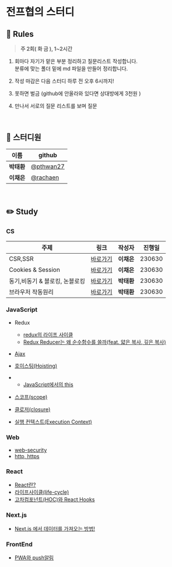 # 전프협의 스터디

## 🎲 Rules 

> **주 2회( 화 금 ), 1~2시간**

1. 회마다 자기가 맡은 부분 정리하고 질문리스트 작성합니다.<br/>
   분류에 맞는 폴더 밑에 md 파일을 만들어 정리합니다.
2. 작성 마감은 다음 스터디 하루 전 오후 6시까지!
3. 못하면 벌금 (github에 안올라와 있다면 상대방에게 3천원 )

4. 만나서 서로의 질문 리스트를 보며 질문

<br/>

## 👥 스터디원
| 이름 | github |
| --- | --- |
| **박태환** | [@pthwan27](https://github.com/pthwan27) |
| **이채은** | [@rachaen](https://github.com/rachaen) |

<br/>

## ✏️ Study

### CS
| 주제 | 링크 | 작성자 | 진행일 |
| --- | --- | --- | --- |
| CSR,SSR | [바로가기](https://github.com/pthwan27/frontend_Study/blob/main/Notes/CS/CSR-SSR.md) | **이채은** | 230630 |
| Cookies & Session | [바로가기](https://github.com/pthwan27/frontend_Study/blob/main/Notes/CS/Cookie%26Session.md) | **이채은** | 230630 |
| 동기,비동기 & 블로킹, 논블로킹 | [바로가기](https://github.com/pthwan27/frontend_Study/blob/main/Notes/CS/%EB%8F%99%EA%B8%B0%EC%99%80%20%EB%B9%84%EB%8F%99%EA%B8%B0%20%26%20%EB%B8%94%EB%A1%9C%ED%82%B9%EA%B3%BC%20%EB%85%BC%EB%B8%94%EB%A1%9C%ED%82%B9.md) | **박태환** | 230630 |
| 브라우저 작동원리 | [바로가기](https://github.com/pthwan27/frontend_Study/blob/main/Notes/CS/%EB%B8%8C%EB%9D%BC%EC%9A%B0%EC%A0%80%EC%9D%98%20%EC%9E%91%EB%8F%99%EC%9B%90%EB%A6%AC.md) | **박태환** | 230630 |

### JavaScript
- Redux
  - [redux의 라이프 사이클](https://github.com/pthwan27/frontend_Study/blob/main/Notes/JavaScript/Redux/Redux%EC%9D%98%20%EB%9D%BC%EC%9D%B4%ED%94%84%EC%82%AC%EC%9D%B4%ED%81%B4.md)
  - [Redux Reducer는 왜 순수함수를 쓸까(feat. 얇은 복사, 깊은 복사)](https://github.com/pthwan27/frontend_Study/blob/main/Notes/JavaScript/Redux/Redux%20Reducer%EB%8A%94%20%EC%99%9C%20%EC%88%9C%EC%88%98%ED%95%A8%EC%88%98%EB%A5%BC%20%EC%93%B8%EA%B9%8C(feat.%20%EC%96%87%EC%9D%80%20%EB%B3%B5%EC%82%AC%2C%20%EA%B9%8A%EC%9D%80%20%EB%B3%B5%EC%82%AC).md)
 
- [Ajax](https://github.com/pthwan27/frontend_Study/blob/main/Notes/JavaScript/Ajax.md)
- [호이스팅(Hoisting)](https://github.com/pthwan27/frontend_Study/blob/main/Notes/JavaScript/Hoisting.md)
- - [JavaScript에서의 this](https://github.com/pthwan27/frontend_Study/blob/main/Notes/JavaScript/JavaScript%EC%97%90%EC%84%9C%EC%9D%98%20this.md)
- [스코프(scope)](https://github.com/pthwan27/frontend_Study/blob/main/Notes/JavaScript/Scope.md)
- [클로저(closure)](https://github.com/pthwan27/frontend_Study/blob/main/Notes/JavaScript/closure.md)
- [실행 컨텍스트(Execution Context)](https://github.com/pthwan27/frontend_Study/blob/main/Notes/JavaScript/execution-context.md)

### Web
- [web-security](https://github.com/pthwan27/frontend_Study/blob/main/Notes/web/web-security.md)
- [http, https](https://github.com/pthwan27/frontend_Study/blob/main/Notes/web/HTTP%2C%20HTTPS.md)

### React
- [React란?](https://github.com/pthwan27/frontend_Study/blob/main/Notes/React/React%EB%9E%80.md)
- [라이프사이클(life-cycle)](https://github.com/pthwan27/frontend_Study/blob/main/Notes/React/life-cycle.md)
- [고차컴포넌트(HOC)와 React Hooks](https://github.com/pthwan27/frontend_Study/blob/main/Notes/React/%EA%B3%A0%EC%B0%A8%EC%BB%B4%ED%8F%AC%EB%84%8C%ED%8A%B8(HOC)%EC%99%80%20React%20Hooks.md)


### Next.js
- [Next.js 에서 데이터를 가져오는 방법!](https://github.com/pthwan27/frontend_Study/blob/main/Notes/Next.js/Next%20js%20%EC%97%90%EC%84%9C%20%EB%8D%B0%EC%9D%B4%ED%84%B0%EB%A5%BC%20%EA%B0%80%EC%A0%B8%EC%98%A4%EB%8A%94%20%EB%B0%A9%EB%B2%95!.md)

### FrontEnd 
- [PWA와 push알림](https://github.com/pthwan27/frontend_Study/blob/main/Notes/Frontend/PWA%EC%99%80%20Push%20%EC%95%8C%EB%A6%BC.md)

